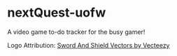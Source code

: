 # nextQuest-uofw
A video game to-do tracker for the busy gamer!


Logo Attribution: <a href="https://www.vecteezy.com/free-vector/sword-and-shield">Sword And Shield Vectors by Vecteezy</a>